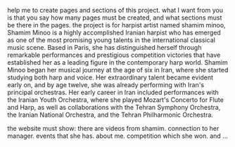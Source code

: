 help me to create pages and sections of this project.
what I want from you is that you say how many pages must be created, and what sections must be there in the pages.
the project is for harpist artist named shamim minoo, Shamim Minoo is a highly accomplished Iranian harpist who has emerged as one of the most promising young talents in the international classical music scene. Based in Paris, she has distinguished herself through remarkable performances and prestigious competition victories that have established her as a leading figure in the contemporary harp world.
Shamim Minoo began her musical journey at the age of six in Iran, where she started studying both harp and voice. Her extraordinary talent became evident early on, and by age twelve, she was already performing with Iran's principal orchestras. Her early career in Iran included performances with the Iranian Youth Orchestra, where she played Mozart's Concerto for Flute and Harp, as well as collaborations with the Tehran Symphony Orchestra, the Iranian National Orchestra, and the Tehran Philharmonic Orchestra.

the website must show:
there are videos from shamim.
connection to her manager.
events that she has.
about me.
competition which she won.
and ...
